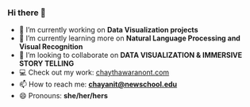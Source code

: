 ### Hi there 👋
- 🔭 I’m currently working on **Data Visualization projects**
- 🌱 I’m currently learning more on **Natural Language Processing and Visual Recognition**
- 👯 I’m looking to collaborate on **DATA VISUALIZATION & IMMERSIVE STORY TELLING**
- 💻 Check out my work: [chaythawaranont.com](https://chaythawaranont.com/)
- 📫 How to reach me: **chayanit@newschool.edu**
- 😄 Pronouns: **she/her/hers**

<!--
**Chayanitoey/chayanitoey** is a ✨ _special_ ✨ repository because its `README.md` (this file) appears on your GitHub profile.

Here are some ideas to get you started:
<!-- 
- 🔭 I’m currently working on ...
- 🌱 I’m currently learning ...
- 👯 I’m looking to collaborate on ...
- 🤔 I’m looking for help with ...
- 💬 Ask me about ...
- 📫 How to reach me: ...
- 😄 Pronouns: ...
- ⚡ Fun fact: ...
--> 
<!--  ![Profile View Counter](https://komarev.com/ghpvc/?username=chayanitoey) --> 




